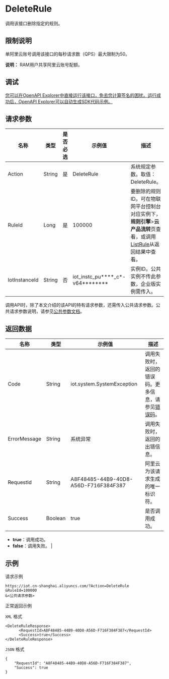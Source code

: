 # DeleteRule

调用该接口删除指定的规则。

## 限制说明

单阿里云账号调用该接口的每秒请求数（QPS）最大限制为50。

**说明：** RAM用户共享阿里云账号配额。

## 调试

[您可以在OpenAPI Explorer中直接运行该接口，免去您计算签名的困扰。运行成功后，OpenAPI Explorer可以自动生成SDK代码示例。](https://api.aliyun.com/#product=Iot&api=DeleteRule&type=RPC&version=2018-01-20)

## 请求参数

|名称|类型|是否必选|示例值|描述|
|--|--|----|---|--|
|Action|String|是|DeleteRule|系统规定参数。取值：DeleteRule。 |
|RuleId|Long|是|100000|要删除的规则ID。可在物联网平台控制台对应实例下，**规则引擎**\>**云产品流转**页查看，或调用[ListRule](~~69486~~)从返回结果中查看。 |
|IotInstanceId|String|否|iot\_instc\_pu\*\*\*\*\_c\*-v64\*\*\*\*\*\*\*\*|实例ID。公共实例不传此参数，企业版实例需传入。 |

调用API时，除了本文介绍的该API的特有请求参数，还需传入公共请求参数。公共请求参数说明，请参见[公共参数文档](~~30561~~)。

## 返回数据

|名称|类型|示例值|描述|
|--|--|---|--|
|Code|String|iot.system.SystemException|调用失败时，返回的错误码。更多信息，请参见[错误码](~~87387~~)。 |
|ErrorMessage|String|系统异常|调用失败时，返回的出错信息。 |
|RequestId|String|A8F48485-44B9-40D8-A56D-F716F384F387|阿里云为该请求生成的唯一标识符。 |
|Success|Boolean|true|是否调用成功。

 -   **true**：调用成功。
-   **false**：调用失败。 |

## 示例

请求示例

```
https://iot.cn-shanghai.aliyuncs.com/?Action=DeleteRule
&RuleId=100000
&<公共请求参数>
```

正常返回示例

`XML` 格式

```
<DeleteRuleResponse>
      <RequestId>A8F48485-44B9-40D8-A56D-F716F384F387</RequestId>
      <Success>true</Success>
</DeleteRuleResponse>
```

`JSON` 格式

```
{
    "RequestId": "A8F48485-44B9-40D8-A56D-F716F384F387",
    "Success": true
}
```


